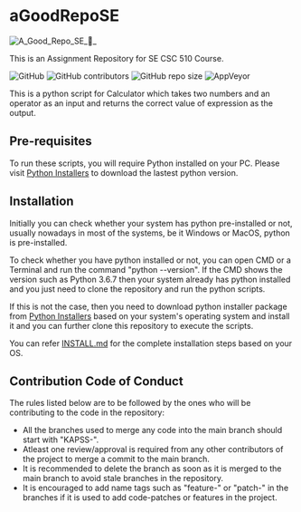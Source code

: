 # aGoodRepoSE
![A_Good_Repo_SE_🤖_](https://user-images.githubusercontent.com/48486470/186971272-9c6b0428-8b26-4a5d-8091-736dca948b8c.png)

This is an Assignment Repository for SE CSC 510 Course.

![GitHub](https://img.shields.io/github/license/sankettangade/aGoodRepoSE)
![GitHub contributors](https://img.shields.io/github/contributors/sankettangade/aGoodRepoSE)
![GitHub repo size](https://img.shields.io/github/repo-size/sankettangade/aGoodRepoSE)
![AppVeyor](https://img.shields.io/appveyor/build/sankettangade/aGoodRepoSE)


This is a python script for Calculator which takes two numbers and an operator as an input and returns the correct value of expression as the output.

## Pre-requisites
To run these scripts, you will require Python installed on your PC. Please visit [Python Installers](https://www.python.org/downloads/) to download the lastest python version.

## Installation
Initially you can check whether your system has python pre-installed or not, usually nowadays in most of the systems, be it Windows or MacOS, python is pre-installed. 

To check whether you have python installed or not, you can open CMD or a Terminal and run the command "python --version". If the CMD shows the version such as Python 3.6.7 then your system already has python installed and you just need to clone the repository and run the python scripts. 

If this is not the case, then you need to download python installer package from [Python Installers](https://www.python.org/downloads/) based on your system's operating system and install it and you can further clone this repository to execute the scripts.

You can refer [INSTALL.md](https://github.com/sankettangade/aGoodRepoSE/blob/main/INSTALL.md) for the complete installation steps based on your OS.

## Contribution Code of Conduct

The rules listed below are to be followed by the ones who will be contributing to the code in the repository:
  
  - All the branches used to merge any code into the main branch should start with "KAPSS-".
  - Atleast one review/approval is required from any other contributors of the project to merge a commit to the main branch.
  - It is recommended to delete the branch as soon as it is merged to the main branch to avoid stale branches in the repository.
  - It is encouraged to add name tags such as "feature-" or "patch-" in the branches if it is used to add code-patches or features in the project.
  
